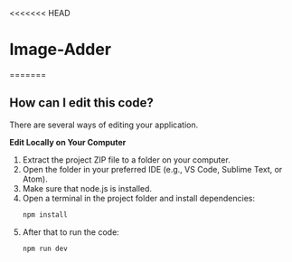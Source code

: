 <<<<<<< HEAD
# Image-Adder
=======
## How can I edit this code?

There are several ways of editing your application.

**Edit Locally on Your Computer**

1. Extract the project ZIP file to a folder on your computer.
2. Open the folder in your preferred IDE (e.g., VS Code, Sublime Text, or Atom).
3. Make sure that node.js is installed.
4. Open a terminal in the project folder and install dependencies:
   ```sh
   npm install
   ```
5. After that to run the code:
    ```sh
   npm run dev
      

